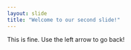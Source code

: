 ```yaml
---
layout: slide
title: "Welcome to our second slide!"
---
```

This is fine.
Use the left arrow to go back!
